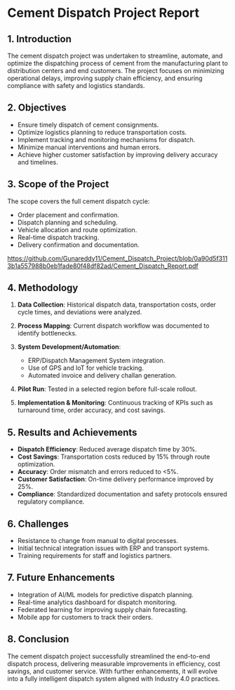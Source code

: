 # Cement Dispatch Project Report

## 1. Introduction

The cement dispatch project was undertaken to streamline, automate, and optimize the dispatching process of cement from the manufacturing plant to distribution centers and end customers. The project focuses on minimizing operational delays, improving supply chain efficiency, and ensuring compliance with safety and logistics standards.

## 2. Objectives

* Ensure timely dispatch of cement consignments.
* Optimize logistics planning to reduce transportation costs.
* Implement tracking and monitoring mechanisms for dispatch.
* Minimize manual interventions and human errors.
* Achieve higher customer satisfaction by improving delivery accuracy and timelines.

## 3. Scope of the Project

The scope covers the full cement dispatch cycle:

* Order placement and confirmation.
* Dispatch planning and scheduling.
* Vehicle allocation and route optimization.
* Real-time dispatch tracking.
* Delivery confirmation and documentation.

https://github.com/Gunareddy11/Cement_Dispatch_Project/blob/0a90d5f3113b1a557988b0eb1fade80f48df82ad/Cement_Dispatch_Report.pdf

## 4. Methodology

1. **Data Collection**: Historical dispatch data, transportation costs, order cycle times, and deviations were analyzed.
2. **Process Mapping**: Current dispatch workflow was documented to identify bottlenecks.
3. **System Development/Automation**:

   * ERP/Dispatch Management System integration.
   * Use of GPS and IoT for vehicle tracking.
   * Automated invoice and delivery challan generation.
4. **Pilot Run**: Tested in a selected region before full-scale rollout.
5. **Implementation & Monitoring**: Continuous tracking of KPIs such as turnaround time, order accuracy, and cost savings.

## 5. Results and Achievements

* **Dispatch Efficiency**: Reduced average dispatch time by 30%.
* **Cost Savings**: Transportation costs reduced by 15% through route optimization.
* **Accuracy**: Order mismatch and errors reduced to <5%.
* **Customer Satisfaction**: On-time delivery performance improved by 25%.
* **Compliance**: Standardized documentation and safety protocols ensured regulatory compliance.

## 6. Challenges

* Resistance to change from manual to digital processes.
* Initial technical integration issues with ERP and transport systems.
* Training requirements for staff and logistics partners.

## 7. Future Enhancements

* Integration of AI/ML models for predictive dispatch planning.
* Real-time analytics dashboard for dispatch monitoring.
* Federated learning for improving supply chain forecasting.
* Mobile app for customers to track their orders.

## 8. Conclusion

The cement dispatch project successfully streamlined the end-to-end dispatch process, delivering measurable improvements in efficiency, cost savings, and customer service. With further enhancements, it will evolve into a fully intelligent dispatch system aligned with Industry 4.0 practices.
